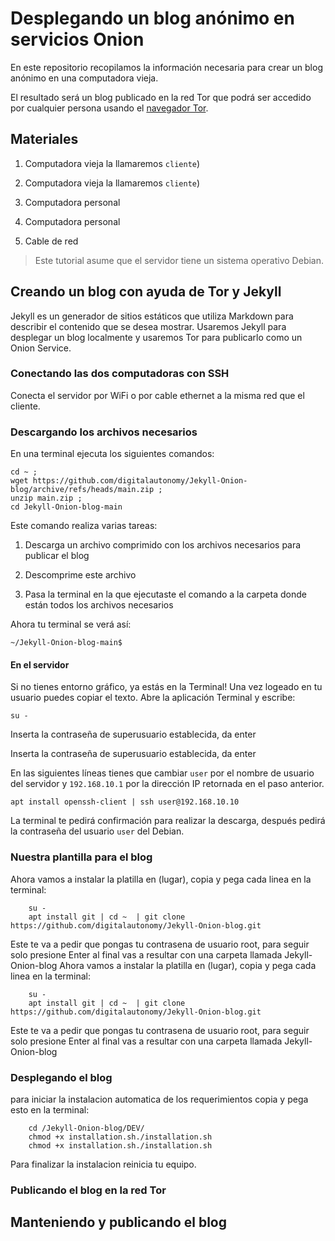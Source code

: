 # Desplegando un blog anónimo en servicios Onion

En este repositorio recopilamos la información necesaria para crear un blog anónimo en una computadora vieja.

El resultado será un blog publicado en la red Tor que podrá ser accedido por cualquier persona usando el [navegador Tor](https://www.torproject.org/download/).

## Materiales  

1. Computadora vieja la llamaremos `cliente`)
1. Computadora vieja la llamaremos `cliente`)

2. Computadora personal
2. Computadora personal

4. Cable de red

>Este tutorial asume que el servidor tiene un sistema operativo Debian.


## Creando un blog con ayuda de Tor y Jekyll

Jekyll es un generador de sitios estáticos que utiliza Markdown para describir el contenido que se desea mostrar. Usaremos Jekyll para desplegar un blog localmente y usaremos Tor para publicarlo como un Onion Service.

### Conectando las dos computadoras con SSH

Conecta el servidor por WiFi o por cable ethernet a la misma red que el cliente.


### Descargando los archivos necesarios

En una terminal ejecuta los siguientes comandos:


    cd ~ ;
    wget https://github.com/digitalautonomy/Jekyll-Onion-blog/archive/refs/heads/main.zip ;
    unzip main.zip ; 
    cd Jekyll-Onion-blog-main

Este comando realiza varias tareas:

1. Descarga un archivo comprimido con los archivos necesarios para publicar el blog

2. Descomprime este archivo

3. Pasa la terminal en la que ejecutaste el comando a la carpeta donde están todos los archivos necesarios

Ahora tu terminal se verá así:

    ~/Jekyll-Onion-blog-main$

#### En el servidor


Si no tienes entorno gráfico, ya estás en la Terminal! Una vez logeado en tu usuario puedes copiar el texto.
Abre la aplicación Terminal y escribe:

    su -


Inserta la contraseña de superusuario establecida, da enter

Inserta la contraseña de superusuario establecida, da enter

En las siguientes líneas tienes que cambiar `user` por el nombre de usuario del servidor y `192.168.10.1` por la dirección IP retornada en el paso anterior.

    apt install openssh-client | ssh user@192.168.10.10

La terminal te pedirá confirmación para realizar la descarga, después pedirá la contraseña del usuario `user` del Debian.


### Nuestra plantilla para el blog

Ahora vamos a instalar la platilla en (lugar), copia y pega cada linea en la terminal:


        su - 
        apt install git | cd ~  | git clone https://github.com/digitalautonomy/Jekyll-Onion-blog.git


Este te va a pedir que pongas tu contrasena de  usuario root, para seguir solo presione Enter
al final vas a resultar con una carpeta llamada Jekyll-Onion-blog
Ahora vamos a instalar la platilla en (lugar), copia y pega cada linea en la terminal:


        su - 
        apt install git | cd ~  | git clone https://github.com/digitalautonomy/Jekyll-Onion-blog.git


Este te va a pedir que pongas tu contrasena de  usuario root, para seguir solo presione Enter
al final vas a resultar con una carpeta llamada Jekyll-Onion-blog

### Desplegando el blog

para iniciar la instalacion automatica de los requerimientos copia y pega esto en la terminal:

        cd /Jekyll-Onion-blog/DEV/
        chmod +x installation.sh./installation.sh
        chmod +x installation.sh./installation.sh

Para finalizar la instalacion reinicia tu equipo.



### Publicando el blog en la red Tor

## Manteniendo y publicando el blog
